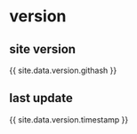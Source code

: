 version
=======

site version
------------

{{ site.data.version.githash }}


last update
-----------

{{ site.data.version.timestamp }}
